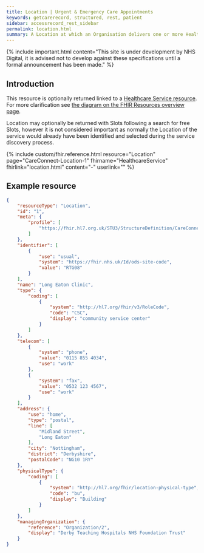 ```yaml
---
title: Location | Urgent & Emergency Care Appointments
keywords: getcarerecord, structured, rest, patient
sidebar: accessrecord_rest_sidebar
permalink: location.html
summary: A Location at which an Organisation delivers one or more Healthcare Services.
---
```


{% include important.html content="This site is under development by NHS Digital, it is advised not to develop against these specifications until a formal announcement has been made." %}

## Introduction ##
This resource is optionally returned linked to a <a href='healthcare_service.html'>Healthcare Service resource</a>. For more clarification see <a href='resources_overview.html#urgent--emergency-care-appointments-apis'>the diagram on the FHIR Resources overview page</a>.

Location may optionally be returned with Slots following a search for free Slots, however it is not considered important as normally the Location of the service would already have been identified and selected during the service discovery process.

{% include custom/fhir.reference.html resource="Location" page="CareConnect-Location-1" fhirname="HealthcareService" fhirlink="location.html" content="-" userlink="" %}

## Example resource ##
```json
{
    "resourceType": "Location",
    "id": "1",
    "meta": {
        "profile": [
            "https://fhir.hl7.org.uk/STU3/StructureDefinition/CareConnect-Location-1"
        ]
    },
    "identifier": [
        {
            "use": "usual",
            "system": "https://fhir.nhs.uk/Id/ods-site-code",
            "value": "RTG08"
        }
    ],
    "name": "Long Eaton Clinic",
    "type": {
        "coding": [
            {
                "system": "http://hl7.org/fhir/v3/RoleCode",
                "code": "CSC",
                "display": "community service center"
            }
        ]
    },
    "telecom": [
        {
            "system": "phone",
            "value": "0115 855 4034",
            "use": "work"
        },
        {
            "system": "fax",
            "value": "0532 123 4567",
            "use": "work"
        }
    ],
    "address": {
        "use": "home",
        "type": "postal",
        "line": [
            "Midland Street",
            "Long Eaton"
        ],
        "city": "Nottingham",
        "district": "Derbyshire",
        "postalCode": "NG10 1RY"
    },
    "physicalType": {
        "coding": [
            {
                "system": "http://hl7.org/fhir/location-physical-type",
                "code": "bu",
                "display": "Building"
            }
        ]
    },
    "managingOrganization": {
        "reference": "Organization/2",
        "display": "Derby Teaching Hospitals NHS Foundation Trust"
    }
}
```